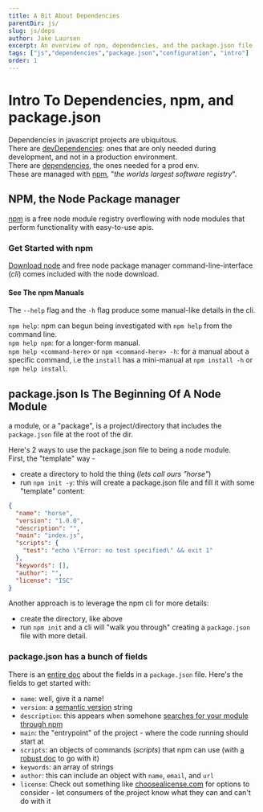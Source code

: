 ```yaml
---
title: A Bit About Dependencies
parentDir: js/
slug: js/deps
author: Jake Laursen
excerpt: An overview of npm, dependencies, and the package.json file
tags: ["js","dependencies","package.json","configuration", "intro"]
order: 1
---
```


# Intro To Dependencies, npm, and package.json
Dependencies in javascript projects are ubiquitous.  
There are [devDependencies](https://docs.npmjs.com/cli/v9/configuring-npm/package-json#devdependencies): ones that are only needed during development, and not in a production environment.  
There are [dependencies](https://docs.npmjs.com/cli/v9/configuring-npm/package-json#dependencies), the ones needed for a prod env.  
These are managed with [npm](https://docs.npmjs.com/about-npm), "_the worlds largest software registry_". 


## NPM, the Node Package manager
[npm](https://www.npmjs.com) is a free node module registry overflowing with node modules that perform functionality with easy-to-use apis.  

### Get Started with npm
[Download node](https://nodejs.org/en/download) and free node package manager command-line-interface (_cli_) comes included with the node download.  
#### See The npm Manuals
The `--help` flag and the `-h` flag produce some manual-like details in the cli.  

`npm help`: npm can begun being investigated with `npm help` from the command line.  
`npm help npm`: for a longer-form manual.  
`npm help <command-here>` or `npm <command-here> -h`: for a manual about a specific command, i.e the `install` has a mini-manual at `npm install -h` or `npm help install`.  


## package.json Is The Beginning Of A Node Module
a module, or a "package", is a project/directory that includes the `package.json` file at the root of the dir.  

Here's 2 ways to use the package.json file to being a node module.  
First, the "template" way -  
- create a directory to hold the thing (_lets call ours "horse"_)
- run `npm init -y`: this will create a package.json file and fill it with some "template" content:
```json
{
  "name": "horse",
  "version": "1.0.0",
  "description": "",
  "main": "index.js",
  "scripts": {
    "test": "echo \"Error: no test specified\" && exit 1"
  },
  "keywords": [],
  "author": "",
  "license": "ISC"
}
```

Another approach is to leverage the npm cli for more details:
- create the directory, like above
- run `npm init` and a cli will "walk you through" creating a `package.json` file with more detail.  

### package.json has a bunch of fields
There is an [entire doc](https://docs.npmjs.com/cli/v9/configuring-npm/package-json) about the fields in a `package.json` file. Here's the fields to get started with:
- `name`: well, give it a name!
- `version`: a [semantic version](https://semver.org) string
- `description`: this appears when somehone [searches for your module through npm](https://www.npmjs.com)
- `main`: the "entrypoint" of the project - where the code running should start at
- `scripts`: an objects of commands (_scripts_) that npm can use (with [a robust doc](https://docs.npmjs.com/cli/v9/using-npm/scripts) to go with it)
- `keywords`: an array of strings
- `author`: this can include an object with `name`, `email`, and `url`
- `license`: Check out something like [choosealicense.com](https://choosealicense.com) for options to consider - let consumers of the project know what they can and can't do with it